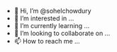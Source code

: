 - 👋 Hi, I’m @sohelchowdury
- 👀 I’m interested in ...
- 🌱 I’m currently learning ...
- 💞️ I’m looking to collaborate on ...
- 📫 How to reach me ...

<!---
sohelchowdury/Hi! This is Sohel, a Professional INSTAGRAM, and PINTEREST MARKETER, and VIRTUAL ASSISTANT, I have 4 years of experience and advanced knowledge to expand your business by using an INSTAGRAM | Pinterest account!
--->
